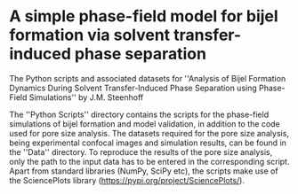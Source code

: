 # A simple phase-field model for bijel formation via solvent transfer-induced phase separation
The Python scripts and associated datasets for ''Analysis of Bijel Formation Dynamics During Solvent Transfer-Induced Phase Separation using Phase-Field Simulations'' by J.M. Steenhoff

The ''Python Scripts'' directory contains the scripts for the phase-field simulations of bijel formation and model validation, in addition to the code used for pore size analysis. The datasets required for the pore size analysis, being experimental confocal images and simulation results, can be found in the ''Data'' directory. To reproduce the results of the pore size analysis, only the path to the input data has to be entered in the corresponding script. Apart from standard libraries (NumPy, SciPy etc), the scripts make use of the SciencePlots library (https://pypi.org/project/SciencePlots/).
